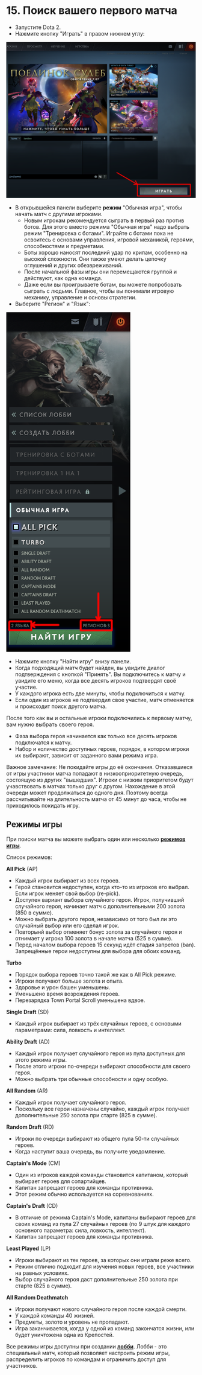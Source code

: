 # 15. Поиск вашего первого матча

* Запустите Dota 2.
* Нажмите кнопку "Играть" в правом нижнем углу:

![Кнопка играть](images/15.1_play_button.png)

* В открывшейся панели выберите **режим** "Обычная игра", чтобы начать матч с другими игроками.
    * Новым игрокам рекомендуется сыграть в первый раз против ботов. Для этого вместо режима "Обычная игра" надо выбрать режим "Тренировка с ботами". Играйте с ботами пока не освоитесь с основами управления, игровой механикой, героями, способностями и предметами.
    * Боты хорошо наносят последний удар по крипам, особенно на высокой сложности. Они также умеют делать цепочку оглушений и других обезвреживаний.
    * После начальной фазы игры они перемещаются группой и действуют, как одна команда.
    * Даже если вы проигрываете ботам, вы можете попробовать сыграть с людьми. Главное, чтобы вы понимали игровую механику, управление и основы стратегии.
* Выберите "Регион" и "Язык":

![Выбор языка и региона](images/15.2_region_and_language.png)

* Нажмите кнопку "Найти игру" внизу панели.
* Когда подходящий матч будет найден, вы увидите диалог подтверждения с кнопкой "Принять". Вы подключитесь к матчу и увидите его меню, когда все десять игроков подтвердят своё участие.
* У каждого игрока есть две минуты, чтобы подключиться к матчу.
* Если один из игроков не подтвердил свое участие, матч отменяется и происходит поиск другого матча.

После того как вы и остальные игроки подключились к первому матчу, вам нужно выбрать своего героя.

* Фаза выбора героя начинается как только все десять игроков подключатся к матчу.
* Набор и количество доступных героев, порядок, в котором игроки их выбирают, зависит от заданного вами режима игра.

Важное замечание: Не покидайте игры до её окончания. Отказавшиеся от игры участники матча попадают в низкооприоритетную очередь, состоящую из других "вышедших". Игроки с низким приоритетом будут учавствовать в матчах только друг с другом. Нахождение в этой очереди может продолжаться до одного дня. Поэтому всегда рассчитывайте на длительность матча от 45 минут до часа, чтобы не приходилось покидать игру.

## Режимы игры

При поиски матча вы можете выбрать один или несколько [**режимов игры**](https://dota2-ru.gamepedia.com/%D0%98%D0%B3%D1%80%D0%BE%D0%B2%D1%8B%D0%B5_%D1%80%D0%B5%D0%B6%D0%B8%D0%BC%D1%8B).

Список режимов:

**All Pick** (AP)

* Каждый игрок выбирает из всех героев.
* Герой становится недоступен, когда кто-то из игроков его выбрал. Если игрок меняет свой выбор (re-pick).
* Доступен вариант выбора случайного героя. Игрок, получивший случайного героя, начинает матч с дополнительными 200 золота (850 в сумме).
* Можно выбрать другого героя, независимо от того был ли это случайный выбор или его сделал игрок.
* Повторынй выбор отменяет бонус золота за случайного героя и отнимает у игрока 100 золота в начале матча (525 в сумме).
* Перед началом выбора героев 15 секунд идёт стадия запретов (ban). Запрещённые герои недоступны для выбора для обоих команд.

**Turbo**

* Порядок выбора героев точно такой же как в All Pick режиме.
* Игроки получают больше золота и опыта.
* Здоровье и урон башен уменьшены.
* Уменьшено время возрождения героев.
* Перезарядка Town Portal Scroll уменьшена вдвое.

**Single Draft** (SD)

* Каждый игрок выбирает из трёх случайных героев, с основыми параметрами: сила, ловкость и интеллект.

**Ability Draft** (AD)

* Каждый игрок получает случайного героя из пула доступных для этого режима игры.
* После этого игроки по-очереди выбирают способности для своего героя.
* Можно выбрать три обычные способности и одну особую. 

**All Random** (AR)

* Каждый игрок получает случайного героя.
* Поскольку все герои назначены случайно, каждый игрок получает дополнительные 250 золота при старте (825 в сумме).

**Random Draft** (RD)

* Игроки по очереди выбирают из общего пула 50-ти случайных героев.
* Когда наступит ваша очередь, вы получите уведомление.

**Captain's Mode** (CM)

* Один из игроков каждой команды становится капитаном, который выбирает героев для сопартийцев.
* Капитан запрещает героев для команды противника.
* Этот режим обычно используется на соревнованиях.

**Captain's Draft** (CD)

* В отличие от режима Captain's Mode, капитаны выбирают героев для своих команд из пула 27 случайных героев (по 9 штук для каждого основного параметра: сила, ловкость, интеллект).
* Капитан запрещает героев для команды противника.

**Least Played** (LP)

* Игроки выбирают из тех героев, за которых они играли реже всего.
* Режим отлично подходит для изучения новых героев, все участники на равных условиях.
* Выбор случайного героя даст дополнительные 250 золота при старте (825 в сумме).

**All Random Deathmatch**

* Игроки получают нового случайного героя после каждой смерти.
* У каждой команды 40 жизней.
* Предметы, золото и уровень не пропадают.
* Игра заканчивается, когда у одной из команд закончатся жизни, или будет уничтожена одна из Крепостей.

Все режимы игры доступны при создании [**лобби**](https://dota2-ru.gamepedia.com/%D0%9B%D0%BE%D0%B1%D0%B1%D0%B8). Лобби - это специальный матч, который позволяет настроить режим игры, распределить игроков по командам и ограничить доступ для участников.
